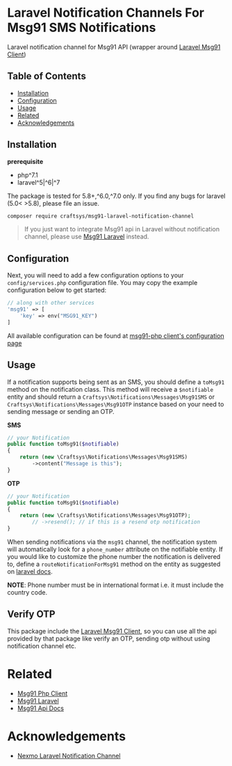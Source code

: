# Laravel Notification Channels For Msg91 SMS Notifications

Laravel notification channel for Msg91 API (wrapper around [Laravel Msg91 Client][client-laravel])

## Table of Contents

-   [Installation](#installation)
-   [Configuration](#configuration)
-   [Usage](#usage)
-   [Related](#related)
-   [Acknowledgements](#acknowledgements)

## Installation

**prerequisite**

-   php^7.1
-   laravel^5|^6|^7

The package is tested for 5.8+,^6.0,^7.0 only. If you find any bugs for laravel (5.0< >5.8), please file an issue.

```bash
composer require craftsys/msg91-laravel-notification-channel
```

> If you just want to integrate Msg91 api in Laravel without notification channel, please use [Msg91 Laravel][client-laravel] instead.

## Configuration

Next, you will need to add a few configuration options to your `config/services.php` configuration file. You may copy the example configuration below to get started:

```php
// along with other services
'msg91' => [
    'key' => env("MSG91_KEY")
]
```

All available configuration can be found at [msg91-php client's configuration page][client-configuration]

## Usage

If a notification supports being sent as an SMS, you should define a `toMsg91` method on the notification class. This method will receive a `$notifiable` entity and should return a `Craftsys\Notifications\Messages\Msg91SMS` or `Craftsys\Notifications\Messages\Msg91OTP` instance based on your need to sending message or sending an OTP.

**SMS**

```php
// your Notification
public function toMsg91($notifiable)
{
    return (new \Craftsys\Notifications\Messages\Msg91SMS)
        ->content("Message is this");
}
```

**OTP**

```php
// your Notification
public function toMsg91($notifiable)
{
    return (new \Craftsys\Notifications\Messages\Msg91OTP);
        // ->resend(); // if this is a resend otp notification
}
```

When sending notifications via the `msg91` channel, the notification system will automatically look for a `phone_number` attribute on the notifiable entity. If you would like to customize the phone number the notification is delivered to, define a `routeNotificationForMsg91` method on the entity as suggested on [laravel docs](https://laravel.com/docs/5.8/notifications#routing-sms-notifications).

**NOTE**: Phone number must be in international format i.e. it must include the country code.

## Verify OTP

This package include the [Laravel Msg91 Client][client-laravel], so you can use all the api provided by that package
like verify an OTP, sending otp without using notification channel etc.


# Related

- [Msg91 Php Client](https://github.com/craftsys/msg91-php)
- [Msg91 Laravel](https://github.com/craftsys/msg91-laravel)
- [Msg91 Api Docs](https://docs.msg91.com/collection/msg91-api-integration/5/pages/139)

# Acknowledgements

- [Nexmo Laravel Notification Channel](https://github.com/laravel/nexmo-notification-channel)

[client]: https://github.com/craftsys/msg91-php
[client-configuration]: https://github.com/craftsys/msg91-php#configuration
[client-laravel]: https://github.com/craftsys/msg91-laravel


